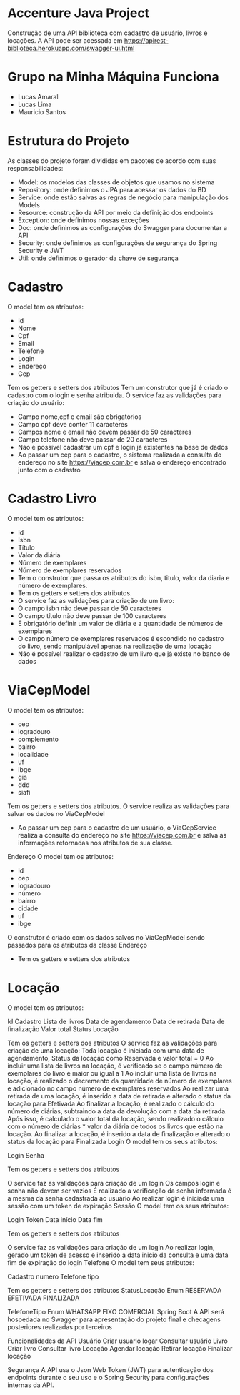 # Accenture Java Project
Construção de uma API biblioteca com cadastro de usuário, livros e locações. A API pode ser acessada em https://apirest-biblioteca.herokuapp.com/swagger-ui.html

# Grupo na Minha Máquina Funciona
 - Lucas Amaral
 - Lucas Lima
 - Mauricio Santos

# Estrutura do Projeto
As classes do projeto foram divididas em pacotes de acordo com suas responsabilidades:

 - Model: os modelos das classes de objetos que usamos no sistema
 - Repository: onde definimos o JPA para acessar os dados do BD
 - Service: onde estão salvas as regras de negócio para manipulação dos Models
 - Resource: construção da API por meio da definição dos endpoints
 - Exception: onde definimos nossas exceções
 - Doc: onde definimos as configurações do Swagger para documentar a API
 - Security: onde definimos as configurações de segurança do Spring Security e JWT
 - Util: onde definimos o gerador da chave de segurança

# Cadastro
O model tem os atributos:

 - Id
 - Nome
 - Cpf
 - Email
 - Telefone
 - Login
 - Endereço
 - Cep

Tem os getters e setters dos atributos
Tem um construtor que já é criado o cadastro com o login e senha atribuida.
O service faz as validações para criação do usuário:

 - Campo nome,cpf e email são obrigatórios
 - Campo cpf deve conter 11 caracteres
 - Campos nome e email não devem passar de 50 caracteres
 - Campo telefone não deve passar de 20 caracteres
 - Não é possível cadastrar um cpf e login já existentes na base de dados
 - Ao passar um cep para o cadastro, o sistema realizada a consulta do endereço no site https://viacep.com.br e salva o endereço encontrado junto com o cadastro

# Cadastro Livro
O model tem os atributos:

 - Id
 - Isbn
 - Título
 - Valor da diária
 - Número de exemplares
 - Número de exemplares reservados
 - Tem o construtor que passa os atributos do isbn, titulo, valor da diaria e número de exemplares.
 - Tem os getters e setters dos atributos.
 - O service faz as validações para criação de um livro:
 - O campo isbn não deve passar de 50 caracteres
 - O campo título não deve passar de 100 caracteres
 - É obrigatório definir um valor de diária e a quantidade de números de exemplares
 - O campo número de exemplares reservados é escondido no cadastro do livro, sendo manipulável apenas na realização de uma locação
 - Não é possível realizar o cadastro de um livro que já existe no banco de dados

# ViaCepModel
O model tem os atributos:

 - cep
 - logradouro
 - complemento
 - bairro
 - localidade
 - uf
 - ibge
 - gia
 - ddd
 - siafi

Tem os getters e setters dos atributos.
O service realiza as validações para salvar os dados no ViaCepModel
 
 - Ao passar um cep para o cadastro de um usuário, o ViaCepService realiza a consulta do endereço no site https://viacep.com.br e salva as informações retornadas nos atributos de sua classe.
 
Endereço
O model tem os atributos:

 - Id
 - cep
 - logradouro
 - número
 - bairro
 - cidade
 - uf
 - ibge

O construtor é criado com os dados salvos no ViaCepModel sendo passados para os atributos da classe Endereço
 
 - Tem os getters e setters dos atributos 

# Locação
O model tem os atributos:

Id
Cadastro
Lista de livros
Data de agendamento
Data de retirada
Data de finalização
Valor total
Status Locação

Tem os getters e setters dos atributos
O service faz as validações para criação de uma locação:
Toda locação é iniciada com uma data de agendamento, Status da locação como Reservada e valor total = 0
Ao incluir uma lista de livros na locação, é verificado se o campo número de exemplares do livro é maior ou igual a 1
Ao incluir uma lista de livros na locação, é realizado o decremento da quantidade de número de exemplares e adicionado no campo número de exemplares reservados
Ao realizar uma retirada de uma locação, é inserido a data de retirada e alterado o status da locação para Efetivada
Ao finalizar a locação, é realizado o cálculo do número de diárias, subtraindo a data da devolução com a data da retirada. Após isso, é calculado o valor total da locação, sendo realizado o cálculo com o número de diárias * valor da diária de todos os livros que estão na locação.
Ao finalizar a locação, é inserido a data de finalização e alterado o status da locação para Finalizada
Login
O model tem os seus atributos:

Login
Senha

Tem os getters e setters dos atributos

O service faz as validações para criação de um login
Os campos login e senha não devem ser vazios
É realizado a verificação da senha informada é a mesma da senha cadastrada ao usuário
Ao realizar login é iniciada uma sessão com um token de expiração
Sessão
O model tem os seus atributos:

Login
Token
Data início
Data fim

Tem os getters e setters dos atributos

O service faz as validações para criação de um login
Ao realizar login, gerado um token de acesso e inserido a data inicio da consulta e uma data fim de expiração do login
Telefone
O model tem seus atributos:

Cadastro
numero
Telefone tipo

 Tem os getters e setters dos atributos
StatusLocação Enum
RESERVADA
EFETIVADA
FINALIZADA

TelefoneTipo Enum
WHATSAPP
FIXO
COMERCIAL
Spring Boot
A API será hospedada no Swagger para apresentação do projeto final e checagens posteriores realizadas por terceiros

Funcionalidades da API
Usuário
Criar usuario
logar
Consultar usuário
Livro
Criar livro
Consultar livro
Locação
Agendar locação
Retirar locação
Finalizar locação

Segurança
A API usa o Json Web Token (JWT) para autenticação dos endpoints durante o seu uso e o Spring Security para configurações internas da API.


